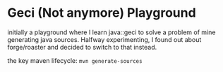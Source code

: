 # Geci (Not anymore) Playground

initially a playground where I learn java::geci to solve a problem of mine generating java sources. Halfway
 experimenting, I found out about forge/roaster and decided to switch to that instead.
 
the key maven lifecycle: `mvn generate-sources`
